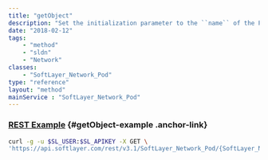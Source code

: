```yaml
---
title: "getObject"
description: "Set the initialization parameter to the ``name`` of the Pod to retrieve. "
date: "2018-02-12"
tags:
    - "method"
    - "sldn"
    - "Network"
classes:
    - "SoftLayer_Network_Pod"
type: "reference"
layout: "method"
mainService : "SoftLayer_Network_Pod"
---
```


### [REST Example](#getObject-example) <a href="/article/rest/"><i class="fas fa-question"></i></a> {#getObject-example .anchor-link} 
```bash
curl -g -u $SL_USER:$SL_APIKEY -X GET \
'https://api.softlayer.com/rest/v3.1/SoftLayer_Network_Pod/{SoftLayer_Network_PodID}/getObject'
```

